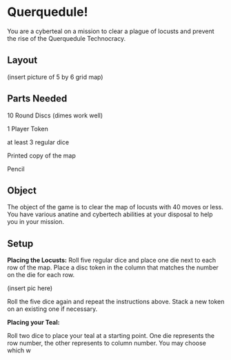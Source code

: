 # Querquedule!
You are a cyberteal on a mission to clear a plague of locusts and prevent the rise of the Querquedule Technocracy.

## Layout

(insert picture of 5 by 6 grid map)

## Parts Needed

10 Round Discs (dimes work well)

1 Player Token

at least 3 regular dice

Printed copy of the map

Pencil

## Object

The object of the game is to clear the map of locusts with 40 moves or less. You have various anatine and cybertech abilities at your disposal to help you in your mission.

## Setup

**Placing the Locusts:** Roll five regular dice and place one die next to each row of the map. Place a disc token in the column that matches the number on the die for each row.

(insert pic here)

Roll the five dice again and repeat the instructions above. Stack a new token on an existing one if necessary.

**Placing your Teal:**

Roll two dice to place your teal at a starting point. One die represents the row number, the other represents to column number. You may choose which w